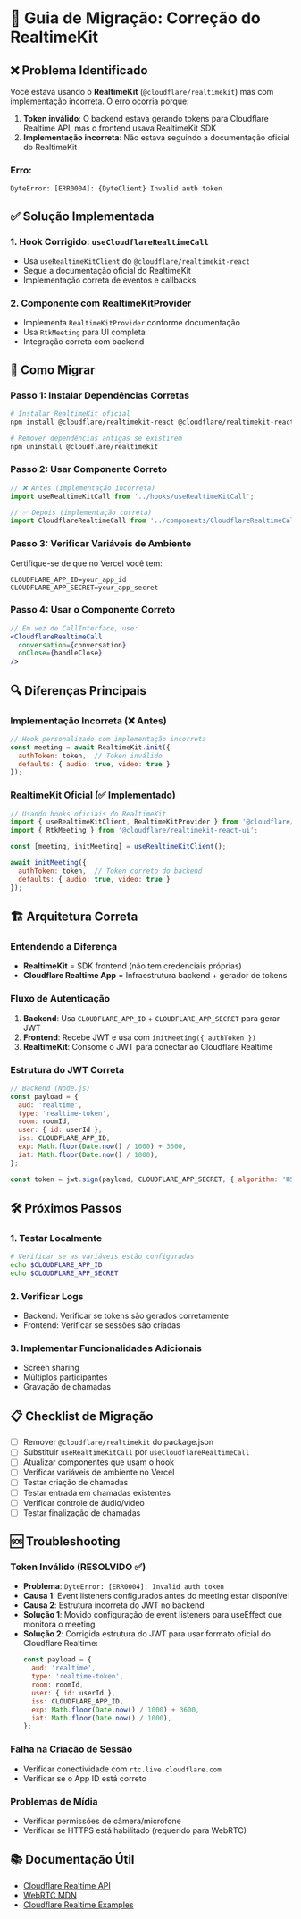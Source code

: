 # 🔧 Guia de Migração: Correção do RealtimeKit

## ❌ Problema Identificado

Você estava usando o **RealtimeKit** (`@cloudflare/realtimekit`) mas com implementação incorreta. O erro ocorria porque:

1. **Token inválido**: O backend estava gerando tokens para Cloudflare Realtime API, mas o frontend usava RealtimeKit SDK
2. **Implementação incorreta**: Não estava seguindo a documentação oficial do RealtimeKit

### Erro:
```
DyteError: [ERR0004]: {DyteClient} Invalid auth token
```

## ✅ Solução Implementada

### 1. **Hook Corrigido: `useCloudflareRealtimeCall`**
- Usa `useRealtimeKitClient` do `@cloudflare/realtimekit-react`
- Segue a documentação oficial do RealtimeKit
- Implementação correta de eventos e callbacks

### 2. **Componente com RealtimeKitProvider**
- Implementa `RealtimeKitProvider` conforme documentação
- Usa `RtkMeeting` para UI completa
- Integração correta com backend

## 🚀 Como Migrar

### Passo 1: Instalar Dependências Corretas
```bash
# Instalar RealtimeKit oficial
npm install @cloudflare/realtimekit-react @cloudflare/realtimekit-react-ui

# Remover dependências antigas se existirem
npm uninstall @cloudflare/realtimekit
```

### Passo 2: Usar Componente Correto
```jsx
// ❌ Antes (implementação incorreta)
import useRealtimeKitCall from '../hooks/useRealtimeKitCall';

// ✅ Depois (implementação correta)
import CloudflareRealtimeCall from '../components/CloudflareRealtimeCall';
```

### Passo 3: Verificar Variáveis de Ambiente
Certifique-se de que no Vercel você tem:
```env
CLOUDFLARE_APP_ID=your_app_id
CLOUDFLARE_APP_SECRET=your_app_secret
```

### Passo 4: Usar o Componente Correto
```jsx
// Em vez de CallInterface, use:
<CloudflareRealtimeCall 
  conversation={conversation} 
  onClose={handleClose} 
/>
```

## 🔍 Diferenças Principais

### Implementação Incorreta (❌ Antes)
```jsx
// Hook personalizado com implementação incorreta
const meeting = await RealtimeKit.init({
  authToken: token,  // Token inválido
  defaults: { audio: true, video: true }
});
```

### RealtimeKit Oficial (✅ Implementado)
```jsx
// Usando hooks oficiais do RealtimeKit
import { useRealtimeKitClient, RealtimeKitProvider } from '@cloudflare/realtimekit-react';
import { RtkMeeting } from '@cloudflare/realtimekit-react-ui';

const [meeting, initMeeting] = useRealtimeKitClient();

await initMeeting({
  authToken: token,  // Token correto do backend
  defaults: { audio: true, video: true }
});
```

## 🏗️ Arquitetura Correta

### Entendendo a Diferença
- **RealtimeKit** = SDK frontend (não tem credenciais próprias)
- **Cloudflare Realtime App** = Infraestrutura backend + gerador de tokens

### Fluxo de Autenticação
1. **Backend**: Usa `CLOUDFLARE_APP_ID` + `CLOUDFLARE_APP_SECRET` para gerar JWT
2. **Frontend**: Recebe JWT e usa com `initMeeting({ authToken })`
3. **RealtimeKit**: Consome o JWT para conectar ao Cloudflare Realtime

### Estrutura do JWT Correta
```js
// Backend (Node.js)
const payload = {
  aud: 'realtime',
  type: 'realtime-token',
  room: roomId,
  user: { id: userId },
  iss: CLOUDFLARE_APP_ID,
  exp: Math.floor(Date.now() / 1000) + 3600,
  iat: Math.floor(Date.now() / 1000),
};

const token = jwt.sign(payload, CLOUDFLARE_APP_SECRET, { algorithm: 'HS256' });
```

## 🛠️ Próximos Passos

### 1. **Testar Localmente**
```bash
# Verificar se as variáveis estão configuradas
echo $CLOUDFLARE_APP_ID
echo $CLOUDFLARE_APP_SECRET
```

### 2. **Verificar Logs**
- Backend: Verificar se tokens são gerados corretamente
- Frontend: Verificar se sessões são criadas

### 3. **Implementar Funcionalidades Adicionais**
- Screen sharing
- Múltiplos participantes
- Gravação de chamadas

## 📋 Checklist de Migração

- [ ] Remover `@cloudflare/realtimekit` do package.json
- [ ] Substituir `useRealtimeKitCall` por `useCloudflareRealtimeCall`
- [ ] Atualizar componentes que usam o hook
- [ ] Verificar variáveis de ambiente no Vercel
- [ ] Testar criação de chamadas
- [ ] Testar entrada em chamadas existentes
- [ ] Verificar controle de áudio/vídeo
- [ ] Testar finalização de chamadas

## 🆘 Troubleshooting

### Token Inválido (RESOLVIDO ✅)
- **Problema**: `DyteError: [ERR0004]: Invalid auth token`
- **Causa 1**: Event listeners configurados antes do meeting estar disponível
- **Causa 2**: Estrutura incorreta do JWT no backend
- **Solução 1**: Movido configuração de event listeners para useEffect que monitora o meeting
- **Solução 2**: Corrigida estrutura do JWT para usar formato oficial do Cloudflare Realtime:
  ```js
  const payload = {
    aud: 'realtime',
    type: 'realtime-token',
    room: roomId,
    user: { id: userId },
    iss: CLOUDFLARE_APP_ID,
    exp: Math.floor(Date.now() / 1000) + 3600,
    iat: Math.floor(Date.now() / 1000),
  };
  ```

### Falha na Criação de Sessão
- Verificar conectividade com `rtc.live.cloudflare.com`
- Verificar se o App ID está correto

### Problemas de Mídia
- Verificar permissões de câmera/microfone
- Verificar se HTTPS está habilitado (requerido para WebRTC)

## 📚 Documentação Útil

- [Cloudflare Realtime API](https://developers.cloudflare.com/realtime/https-api/)
- [WebRTC MDN](https://developer.mozilla.org/en-US/docs/Web/API/WebRTC_API)
- [Cloudflare Realtime Examples](https://github.com/cloudflare/calls-examples)